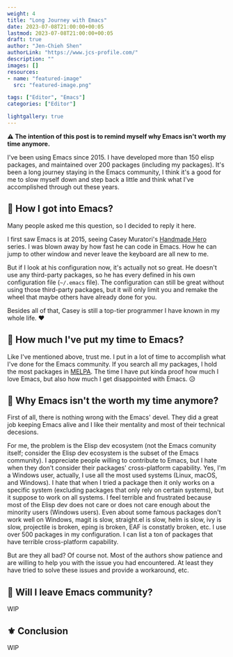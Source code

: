 ```yaml
---
weight: 4
title: "Long Journey with Emacs"
date: 2023-07-08T21:00:00+00:05
lastmod: 2023-07-08T21:00:00+00:05
draft: true
author: "Jen-Chieh Shen"
authorLink: "https://www.jcs-profile.com/"
description: ""
images: []
resources:
- name: "featured-image"
  src: "featured-image.png"

tags: ["Editor", "Emacs"]
categories: ["Editor"]

lightgallery: true
---
```


**⚠️ The intention of this post is to remind myself why Emacs isn't worth my time anymore.**

I've been using Emacs since 2015. I have developed more than 150 elisp packages,
and maintained over 200 packages (including my packages). It's been a long
journey staying in the Emacs community, I think it's a good for me to slow
myself down and step back a little and think what I've accomplished through
out these years.

<!-- more -->

## 💫 How I got into Emacs?

Many people asked me this question, so I decided to reply it here.

I first saw Emacs is at 2015, seeing Casey Muratori's [Handmade Hero][] series.
I was blown away by how fast he can code in Emacs. How he can jump to other
window and never leave the keyboard are all new to me.

But if I look at his configuration now, it's actually not so great.
He doesn't use any third-party packages, so he has every defined in his own configuration
file (`~/.emacs` file). The configuration can still be great without using
those third-party packages, but it will only limit you and remake the wheel
that maybe others have already done for you.

Besides all of that, Casey is still a top-tier programmer I have known in my whole life. ❤️

## 💫 How much I've put my time to Emacs?

Like I've mentioned above, trust me. I put in a lot of time to accomplish what
I've done for the Emacs community. If you search all my packages, I hold the most
packages in [MELPA][]. The time I have put kinda proof how much I love Emacs, but
also how much I get disappointed with Emacs. 😥

## 💫 Why Emacs isn't the worth my time anymore?

First of all, there is nothing wrong with the Emacs' devel. They did a great job
keeping Emacs alive and I like their mentality and most of their technical decesions.

For me, the problem is the Elisp dev ecosystem (not the Emacs comunity itself; consider
the Elisp dev ecosystem is the subset of the Emacs community). I appreciate people
willing to contribute to Emacs, but I hate when they don't consider their packages'
cross-platform capability. Yes, I'm a Windows user, actually, I use all the most used
systems (Linux, macOS, and Windows). I hate that when I tried a package then it only
works on a specific system (excluding packages that only rely on certain systems),
but it suppose to work on all systems. I feel terrible and frustrated because most of
the Elisp dev does not care or does not care enough about the minority users (Windows users).
Even about some famous packages don't work well on Windows, magit is slow, straight.el is slow,
helm is slow, ivy is slow, projectile is broken, eping is broken, EAF is constatly broken, etc.
I use over 500 packages in my configuration. I can list a ton of packages that have terrible
cross-platform capability.

But are they all bad? Of course not. Most of the authors show patience and are willing to
help you with the issue you had encountered. At least they have tried to solve these issues
and provide a workaround, etc.

## 💫 Will I leave Emacs community?

WIP

## ⚜️ Conclusion

WIP


[Handmade Hero]: https://handmadehero.org/
[MELPA]: https://melpa.org/#/
